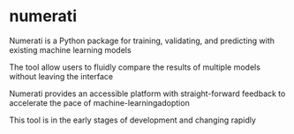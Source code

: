 # numerati

Numerati is a Python package for training, validating, and predicting with existing machine learning models

The tool allow users to fluidly compare the results of multiple models without leaving the interface

Numerati provides an accessible platform with straight-forward feedback to accelerate the pace of machine-learningadoption

This tool is in the early stages of development and changing rapidly